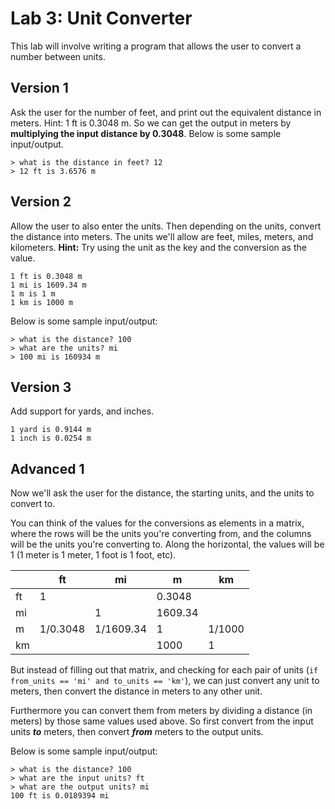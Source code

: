 # Lab 3: Unit Converter

This lab will involve writing a program that allows the user to convert a number between units.

## Version 1

Ask the user for the number of feet, and print out the equivalent distance in meters. Hint: 1 ft is 0.3048 m. So we can get the output in meters by **multiplying the input distance by 0.3048**. Below is some sample input/output.

```
> what is the distance in feet? 12
> 12 ft is 3.6576 m
```

## Version 2

Allow the user to also enter the units. Then depending on the units, convert the distance into meters. The units we'll allow are feet, miles, meters, and kilometers. **Hint:** Try using the unit as the key and the conversion as the value.

```
1 ft is 0.3048 m
1 mi is 1609.34 m
1 m is 1 m
1 km is 1000 m
```

Below is some sample input/output:

```
> what is the distance? 100
> what are the units? mi
> 100 mi is 160934 m
```

## Version 3

Add support for yards, and inches.

```
1 yard is 0.9144 m
1 inch is 0.0254 m
```

## Advanced 1

Now we'll ask the user for the distance, the starting units, and the units to convert to.

You can think of the values for the conversions as elements in a matrix, where the rows will be the units you're converting from, and the columns will be the units you're converting to. Along the horizontal, the values will be 1 (1 meter is 1 meter, 1 foot is 1 foot, etc).

|     | ft       | mi        | m       | km     |
| --- | -------- | --------- | ------- | ------ |
| ft  | 1        |           | 0.3048  |        |
| mi  |          | 1         | 1609.34 |        |
| m   | 1/0.3048 | 1/1609.34 | 1       | 1/1000 |
| km  |          |           | 1000    | 1      |

But instead of filling out that matrix, and checking for each pair of units (`if from_units == 'mi' and to_units == 'km'`), we can just convert any unit to meters, then convert the distance in meters to any other unit.

Furthermore you can convert them from meters by dividing a distance (in meters) by those same values used above. So first convert from the input units **_to_** meters, then convert **_from_** meters to the output units.

Below is some sample input/output:

```
> what is the distance? 100
> what are the input units? ft
> what are the output units? mi
100 ft is 0.0189394 mi
```
